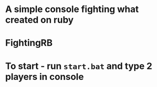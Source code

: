 # A simple console fighting what created on ruby
# FightingRB
# To start - run `start.bat` and type 2 players in console
